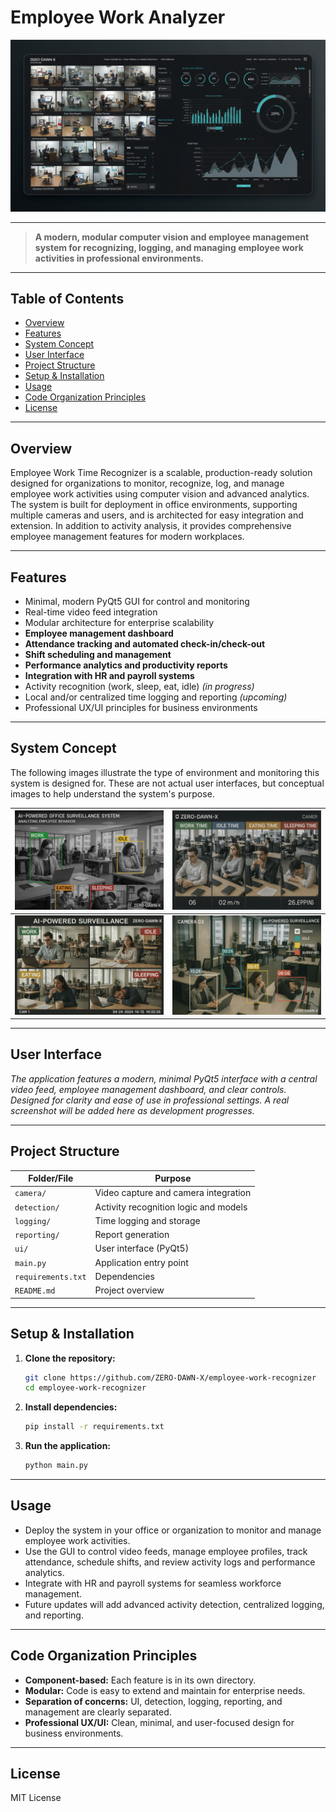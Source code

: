# Employee Work Analyzer

![Hero Image](public/hero.jpg)

---

> **A modern, modular computer vision and employee management system for recognizing, logging, and managing employee work activities in professional environments.**

---

## Table of Contents
- [Overview](#overview)
- [Features](#features)
- [System Concept](#system-concept)
- [User Interface](#user-interface)
- [Project Structure](#project-structure)
- [Setup & Installation](#setup--installation)
- [Usage](#usage)
- [Code Organization Principles](#code-organization-principles)
- [License](#license)

---

## Overview
Employee Work Time Recognizer is a scalable, production-ready solution designed for organizations to monitor, recognize, log, and manage employee work activities using computer vision and advanced analytics. The system is built for deployment in office environments, supporting multiple cameras and users, and is architected for easy integration and extension. In addition to activity analysis, it provides comprehensive employee management features for modern workplaces.

---

## Features
- Minimal, modern PyQt5 GUI for control and monitoring
- Real-time video feed integration
- Modular architecture for enterprise scalability
- **Employee management dashboard**
- **Attendance tracking and automated check-in/check-out**
- **Shift scheduling and management**
- **Performance analytics and productivity reports**
- **Integration with HR and payroll systems**
- Activity recognition (work, sleep, eat, idle) *(in progress)*
- Local and/or centralized time logging and reporting *(upcoming)*
- Professional UX/UI principles for business environments

---

## System Concept

The following images illustrate the type of environment and monitoring this system is designed for. These are not actual user interfaces, but conceptual images to help understand the system's purpose.

| ![Office Monitoring](public/Office%20Monitoring.png) | ![Surveillance 1](public/Office%20Surveillance-1.png) |
|:---------------------------------------------------:|:-----------------------------------------------------:|
| ![Surveillance 2](public/Office%20Surveillance-2.png) | ![Surveillance](public/Office%20Surveillance.png)      |

---

## User Interface

*The application features a modern, minimal PyQt5 interface with a central video feed, employee management dashboard, and clear controls. Designed for clarity and ease of use in professional settings. A real screenshot will be added here as development progresses.*

---

## Project Structure

| Folder/File      | Purpose                                 |
|------------------|-----------------------------------------|
| `camera/`        | Video capture and camera integration    |
| `detection/`     | Activity recognition logic and models   |
| `logging/`       | Time logging and storage                |
| `reporting/`     | Report generation                       |
| `ui/`            | User interface (PyQt5)                  |
| `main.py`        | Application entry point                 |
| `requirements.txt`| Dependencies                            |
| `README.md`      | Project overview                        |

---

## Setup & Installation

1. **Clone the repository:**
   ```sh
   git clone https://github.com/ZERO-DAWN-X/employee-work-recognizer
   cd employee-work-recognizer
   ```
2. **Install dependencies:**
   ```sh
   pip install -r requirements.txt
   ```
3. **Run the application:**
   ```sh
   python main.py
   ```

---

## Usage
- Deploy the system in your office or organization to monitor and manage employee work activities.
- Use the GUI to control video feeds, manage employee profiles, track attendance, schedule shifts, and review activity logs and performance analytics.
- Integrate with HR and payroll systems for seamless workforce management.
- Future updates will add advanced activity detection, centralized logging, and reporting.

---

## Code Organization Principles
- **Component-based:** Each feature is in its own directory.
- **Modular:** Code is easy to extend and maintain for enterprise needs.
- **Separation of concerns:** UI, detection, logging, reporting, and management are clearly separated.
- **Professional UX/UI:** Clean, minimal, and user-focused design for business environments.

---

## License
MIT License 
